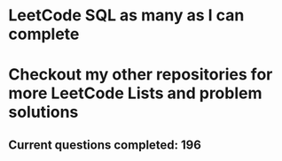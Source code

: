 <h1>LeetCode SQL as many as I can complete</h1>
<h1> Checkout my other repositories for more LeetCode Lists and problem solutions</h1>

<h2>Current questions completed: 196</h2>
